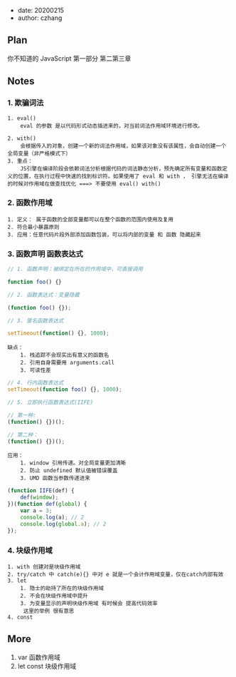 -   date: 20200215
-   author: czhang

## Plan

你不知道的 JavaScript 第一部分 第二第三章

## Notes

### 1. 欺骗词法

    1. eval()
        eval 的参数 是以代码形式动态插进来的，对当前词法作用域环境进行修改。

    2. with()
        会根据传入的对象，创建一个新的词法作用域，如果该对象没有该属性，会自动创建一个全局变量（非严格模式下）
    3. 重点：
        JS引擎在编译阶段会依赖词法分析根据代码的词法静态分析，预先确定所有变量和函数定义的位置，在执行过程中快速的找到标识符。如果使用了 eval 和 with ， 引擎无法在编译的时候对作用域在做查找优化 ===> 不要使用 eval() with()

### 2. 函数作用域

    1. 定义： 属于函数的全部变量都可以在整个函数的范围内使用及复用
    2. 符合最小暴露原则
    3. 应用：任意代码片段外部添加函数包装，可以将内部的变量 和 函数 隐藏起来

### 3. 函数声明 函数表达式

```js
// 1. 函数声明：被绑定在所在的作用域中，可直接调用

function foo() {}
```

```js
// 2. 函数表达式：变量隐藏

(function foo() {});
```

```js
// 3. 匿名函数表达式

setTimeout(function() {}, 1000);
```

    缺点：
        1. 栈追踪不会现实出有意义的函数名
        2. 引用自身需要用 arguments.call
        3. 可读性差

```js
// 4. 行内函数表达式
setTimeout(function foo() {}, 1000);
```

```js
// 5. 立即执行函数表达式(IIFE)

// 第一种:
(function() {})();
```

```js
// 第二种：
(function() {})();
```

    应用：
        1. window 引用传递。对全局变量更加清晰
        2. 防止 undefined 默认值被错误覆盖
        3. UMD 函数当参数传递进来

```js
(function IIFE(def) {
    def(window);
})(function def(global) {
    var a = 3;
    console.log(a); // 2
    console.log(global.a); // 2
});
```

### 4. 块级作用域

    1. with 创建对是块级作用域
    2. try/catch 中 catch(e){} 中对 e 就是一个会计作用域变量，仅在catch内部有效
    3. let
        1. 隐士的劫持了所在的块级作用域
        2. 不会在块级作用域中提升
        3. 为变量显示的声明块级作用域 有时候会 提高代码效率
         这里的举例 很有意思
    4. const

## More

1. var 函数作用域
2. let const 块级作用域

```

```
